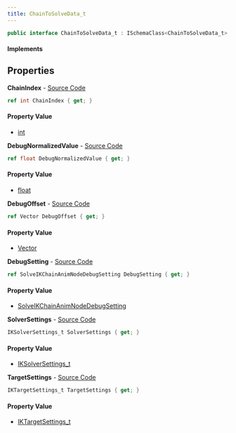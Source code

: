 ```yaml
---
title: ChainToSolveData_t
---
```


```csharp
public interface ChainToSolveData_t : ISchemaClass<ChainToSolveData_t>, ISchemaField, ISchemaClass, INativeHandle
```

#### Implements

## Properties

**ChainIndex** - [Source Code](https://github.com/swiftly-solution/swiftlys2/blob/main/managed/src/SwiftlyS2.Generated/Schemas/Interfaces/ChainToSolveData_t.cs#L16)

```csharp
ref int ChainIndex { get; }
```

#### Property Value

- [int](https://learn.microsoft.com/dotnet/api/system.int32)

**DebugNormalizedValue** - [Source Code](https://github.com/swiftly-solution/swiftlys2/blob/main/managed/src/SwiftlyS2.Generated/Schemas/Interfaces/ChainToSolveData_t.cs#L24)

```csharp
ref float DebugNormalizedValue { get; }
```

#### Property Value

- [float](https://learn.microsoft.com/dotnet/api/system.single)

**DebugOffset** - [Source Code](https://github.com/swiftly-solution/swiftlys2/blob/main/managed/src/SwiftlyS2.Generated/Schemas/Interfaces/ChainToSolveData_t.cs#L26)

```csharp
ref Vector DebugOffset { get; }
```

#### Property Value

- [Vector](/docs/api/shared/natives/vector)

**DebugSetting** - [Source Code](https://github.com/swiftly-solution/swiftlys2/blob/main/managed/src/SwiftlyS2.Generated/Schemas/Interfaces/ChainToSolveData_t.cs#L22)

```csharp
ref SolveIKChainAnimNodeDebugSetting DebugSetting { get; }
```

#### Property Value

- [SolveIKChainAnimNodeDebugSetting](/docs/api/shared/schemadefinitions/solveikchainanimnodedebugsetting)

**SolverSettings** - [Source Code](https://github.com/swiftly-solution/swiftlys2/blob/main/managed/src/SwiftlyS2.Generated/Schemas/Interfaces/ChainToSolveData_t.cs#L18)

```csharp
IKSolverSettings_t SolverSettings { get; }
```

#### Property Value

- [IKSolverSettings_t](/docs/api/shared/schemadefinitions/iksolversettings_t)

**TargetSettings** - [Source Code](https://github.com/swiftly-solution/swiftlys2/blob/main/managed/src/SwiftlyS2.Generated/Schemas/Interfaces/ChainToSolveData_t.cs#L20)

```csharp
IKTargetSettings_t TargetSettings { get; }
```

#### Property Value

- [IKTargetSettings_t](/docs/api/shared/schemadefinitions/iktargetsettings_t)

